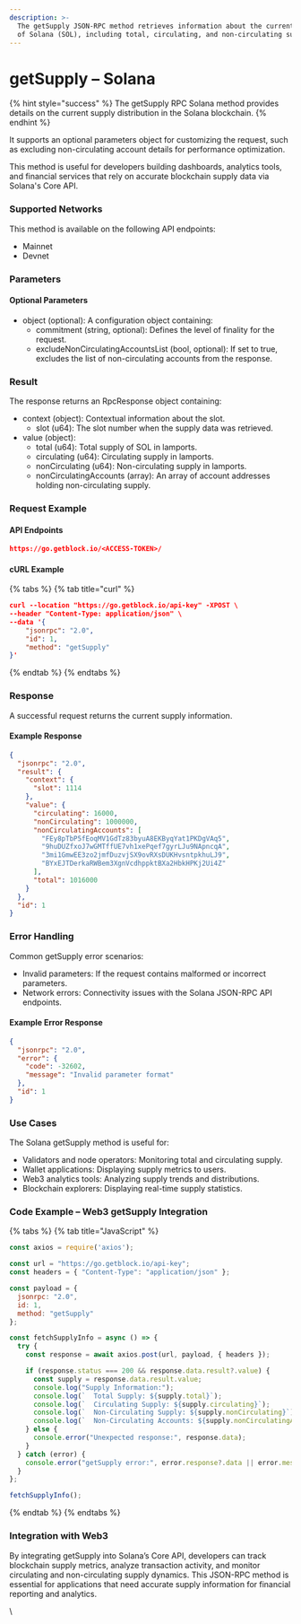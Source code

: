```yaml
---
description: >-
  The getSupply JSON-RPC method retrieves information about the current supply
  of Solana (SOL), including total, circulating, and non-circulating supplies.
---
```


# getSupply – Solana

{% hint style="success" %}
The getSupply RPC Solana method provides details on the current supply distribution in the Solana blockchain.
{% endhint %}

It supports an optional parameters object for customizing the request, such as excluding non-circulating account details for performance optimization.

This method is useful for developers building dashboards, analytics tools, and financial services that rely on accurate blockchain supply data via Solana's Core API.

### Supported Networks

This method is available on the following API endpoints:

* Mainnet
* Devnet

### Parameters

#### Optional Parameters

* object (optional): A configuration object containing:
  * commitment (string, optional): Defines the level of finality for the request.
  * excludeNonCirculatingAccountsList (bool, optional): If set to true, excludes the list of non-circulating accounts from the response.

### Result

The response returns an RpcResponse object containing:

* context (object): Contextual information about the slot.
  * slot (u64): The slot number when the supply data was retrieved.
* value (object):
  * total (u64): Total supply of SOL in lamports.
  * circulating (u64): Circulating supply in lamports.
  * nonCirculating (u64): Non-circulating supply in lamports.
  * nonCirculatingAccounts (array): An array of account addresses holding non-circulating supply.

### Request Example

#### API Endpoints

```json
https://go.getblock.io/<ACCESS-TOKEN>/
```

#### cURL Example

{% tabs %}
{% tab title="curl" %}
```json
curl --location "https://go.getblock.io/api-key" -XPOST \
--header "Content-Type: application/json" \
--data '{
    "jsonrpc": "2.0",
    "id": 1,
    "method": "getSupply"
}'
```
{% endtab %}
{% endtabs %}

### Response

A successful request returns the current supply information.

#### Example Response

```json
{
  "jsonrpc": "2.0",
  "result": {
    "context": {
      "slot": 1114
    },
    "value": {
      "circulating": 16000,
      "nonCirculating": 1000000,
      "nonCirculatingAccounts": [
        "FEy8pTbP5fEoqMV1GdTz83byuA8EKByqYat1PKDgVAq5",
        "9huDUZfxoJ7wGMTffUE7vh1xePqef7gyrLJu9NApncqA",
        "3mi1GmwEE3zo2jmfDuzvjSX9ovRXsDUKHvsntpkhuLJ9",
        "BYxEJTDerkaRWBem3XgnVcdhppktBXa2HbkHPKj2Ui4Z"
      ],
      "total": 1016000
    }
  },
  "id": 1
}
```

### Error Handling

Common getSupply error scenarios:

* Invalid parameters: If the request contains malformed or incorrect parameters.
* Network errors: Connectivity issues with the Solana JSON-RPC API endpoints.

#### Example Error Response

```json
{
  "jsonrpc": "2.0",
  "error": {
    "code": -32602,
    "message": "Invalid parameter format"
  },
  "id": 1
}
```

### Use Cases

The Solana getSupply method is useful for:

* Validators and node operators: Monitoring total and circulating supply.
* Wallet applications: Displaying supply metrics to users.
* Web3 analytics tools: Analyzing supply trends and distributions.
* Blockchain explorers: Displaying real-time supply statistics.

### Code Example – Web3 getSupply Integration

{% tabs %}
{% tab title="JavaScript" %}
```javascript
const axios = require('axios');

const url = "https://go.getblock.io/api-key"; 
const headers = { "Content-Type": "application/json" };

const payload = {
  jsonrpc: "2.0",
  id: 1,
  method: "getSupply"
};

const fetchSupplyInfo = async () => {
  try {
    const response = await axios.post(url, payload, { headers });

    if (response.status === 200 && response.data.result?.value) {
      const supply = response.data.result.value;
      console.log("Supply Information:");
      console.log(`  Total Supply: ${supply.total}`);
      console.log(`  Circulating Supply: ${supply.circulating}`);
      console.log(`  Non-Circulating Supply: ${supply.nonCirculating}`);
      console.log(`  Non-Circulating Accounts: ${supply.nonCirculatingAccounts.join(', ') || 'N/A'}`);
    } else {
      console.error("Unexpected response:", response.data);
    }
  } catch (error) {
    console.error("getSupply error:", error.response?.data || error.message);
  }
};

fetchSupplyInfo();

```
{% endtab %}
{% endtabs %}

### Integration with Web3

By integrating getSupply into Solana’s Core API, developers can track blockchain supply metrics, analyze transaction activity, and monitor circulating and non-circulating supply dynamics. This JSON-RPC method is essential for applications that need accurate supply information for financial reporting and analytics.

\
